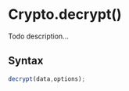 # Crypto.decrypt()
Todo description...

<!-- examples -->
<!-- examples -->

## Syntax

```js
decrypt(data,options);
```

<!-- parameters -->
<!-- parameters -->

<!-- return -->
<!-- return -->
